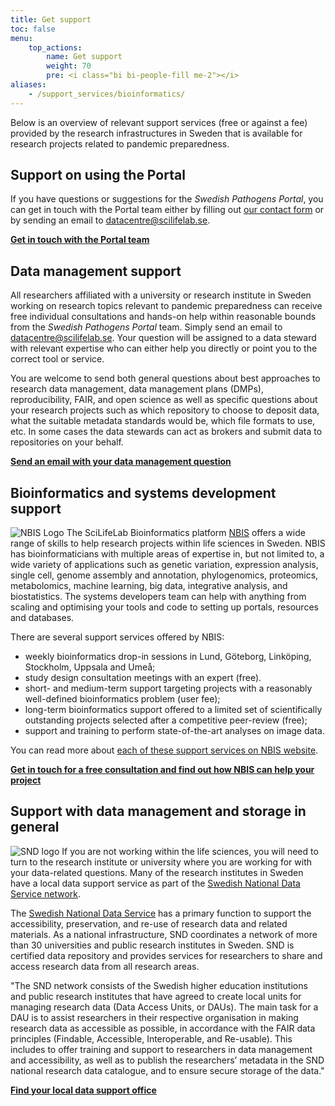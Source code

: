 ```yaml
---
title: Get support
toc: false
menu:
    top_actions:
        name: Get support
        weight: 70
        pre: <i class="bi bi-people-fill me-2"></i>
aliases:
    - /support_services/bioinformatics/
---
```


Below is an overview of relevant support services (free or against a fee) provided by the research infrastructures in Sweden that is available for research projects related to pandemic preparedness.

<h2><i class="bi bi-people-fill"></i> Support on using the Portal</h2>

If you have questions or suggestions for the *Swedish Pathogens Portal*, you can get in touch with the Portal team either by filling out [our contact form](/contact/) or by sending an email to <datacentre@scilifelab.se>.

<b><a href="/contact/">Get in touch with the Portal team <i class="bi bi-arrow-right-circle-fill"></i></a></b>

<h2><i class="bi bi-people-fill"></i> Data management support</h2>

All researchers affiliated with a university or research institute in Sweden working on research topics relevant to pandemic preparedness can receive free individual consultations and hands-on help within reasonable bounds from the *Swedish Pathogens Portal* team. Simply send an email to <datacentre@scilifelab.se>. Your question will be assigned to a data steward with relevant expertise who can either help you directly or point you to the correct tool or service.

You are welcome to send both general questions about best approaches to research data management, data management plans (DMPs), reproducibility, FAIR, and open science as well as specific questions about your research projects such as which repository to choose to deposit data, what the suitable metadata standards would be, which file formats to use, etc. In some cases the data stewards can act as brokers and submit data to repositories on your behalf.

<b><a href="mailto:datacentre@scilifelab.se">Send an email with your data management question <i class="bi bi-arrow-right-circle-fill"></i></a></b>

<h2><i class="bi bi-people-fill"></i> Bioinformatics and systems development support</h2>

![NBIS Logo](/img/logos/nbislogo-orange-txt.svg#floatright)
The SciLifeLab Bioinformatics platform [NBIS](https://nbis.se/) offers a wide range of skills to help research projects within life sciences in Sweden. NBIS has bioinformaticians with multiple areas of expertise in, but not limited to, a wide variety of applications such as genetic variation, expression analysis, single cell, genome assembly and annotation, phylogenomics, proteomics, metabolomics, machine learning, big data, integrative analysis, and biostatistics.
The systems developers team can help with anything from scaling and optimising your tools and code to setting up portals, resources and databases.

There are several support services offered by NBIS:

- weekly bioinformatics drop-in sessions in Lund, Göteborg, Linköping, Stockholm, Uppsala and Umeå;
- study design consultation meetings with an expert (free).
- short- and medium-term support targeting projects with a reasonably well-defined bioinformatics problem (user fee);
- long-term bioinformatics support offered to a limited set of scientifically outstanding projects selected after a competitive peer-review (free);
- support and training to perform state-of-the-art analyses on image data.

You can read more about [each of these support services on NBIS website](https://nbis.se/support/).

<b><a href="https://nbis.se/support/">Get in touch for a free consultation and find out how NBIS can help your project <i class="bi bi-arrow-right-circle-fill"></i></a></b>

<h2><i class="bi bi-people-fill"></i> Support with data management and storage in general</h2>

![SND logo](/img/logos/SND_logo_eng.png#floatright)
If you are not working within the life sciences, you will need to turn to the research institute or university where you are working for with your data-related questions. Many of the research institutes in Sweden have a local data support service as part of the [Swedish National Data Service network](https://snd.gu.se/en/about-us/snd-network).

The [Swedish National Data Service](https://snd.gu.se/en) has a primary function to support the accessibility, preservation, and re-use of research data and related materials. As a national infrastructure, SND coordinates a network of more than 30 universities and public research institutes in Sweden. SND is certified data repository and provides services for researchers to share and access research data from all research areas.

"The SND network consists of the Swedish higher education institutions and public research institutes that have agreed to create local units for managing research data (Data Access Units, or DAUs). The main task for a DAU is to assist researchers in their respective organisation in making research data as accessible as possible, in accordance with the FAIR data principles (Findable, Accessible, Interoperable, and Re-usable). This includes to offer training and support to researchers in data management and accessibility, as well as to publish the researchers’ metadata in the SND national research data catalogue, and to ensure secure storage of the data."

<b><a href="https://snd.gu.se/en/about-us/snd-network">Find your local data support office <i class="bi bi-arrow-right-circle-fill"></i></a></b>

